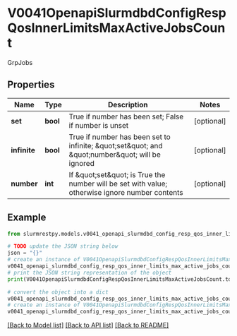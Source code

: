# V0041OpenapiSlurmdbdConfigRespQosInnerLimitsMaxActiveJobsCount

GrpJobs

## Properties

Name | Type | Description | Notes
------------ | ------------- | ------------- | -------------
**set** | **bool** | True if number has been set; False if number is unset | [optional]
**infinite** | **bool** | True if number has been set to infinite; \&quot;set\&quot; and \&quot;number\&quot; will be ignored | [optional]
**number** | **int** | If \&quot;set\&quot; is True the number will be set with value; otherwise ignore number contents | [optional]

## Example

```python
from slurmrestpy.models.v0041_openapi_slurmdbd_config_resp_qos_inner_limits_max_active_jobs_count import V0041OpenapiSlurmdbdConfigRespQosInnerLimitsMaxActiveJobsCount

# TODO update the JSON string below
json = "{}"
# create an instance of V0041OpenapiSlurmdbdConfigRespQosInnerLimitsMaxActiveJobsCount from a JSON string
v0041_openapi_slurmdbd_config_resp_qos_inner_limits_max_active_jobs_count_instance = V0041OpenapiSlurmdbdConfigRespQosInnerLimitsMaxActiveJobsCount.from_json(json)
# print the JSON string representation of the object
print(V0041OpenapiSlurmdbdConfigRespQosInnerLimitsMaxActiveJobsCount.to_json())

# convert the object into a dict
v0041_openapi_slurmdbd_config_resp_qos_inner_limits_max_active_jobs_count_dict = v0041_openapi_slurmdbd_config_resp_qos_inner_limits_max_active_jobs_count_instance.to_dict()
# create an instance of V0041OpenapiSlurmdbdConfigRespQosInnerLimitsMaxActiveJobsCount from a dict
v0041_openapi_slurmdbd_config_resp_qos_inner_limits_max_active_jobs_count_from_dict = V0041OpenapiSlurmdbdConfigRespQosInnerLimitsMaxActiveJobsCount.from_dict(v0041_openapi_slurmdbd_config_resp_qos_inner_limits_max_active_jobs_count_dict)
```
[[Back to Model list]](../README.md#documentation-for-models) [[Back to API list]](../README.md#documentation-for-api-endpoints) [[Back to README]](../README.md)


